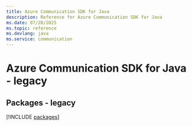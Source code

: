 ```yaml
---
title: Azure Communication SDK for Java
description: Reference for Azure Communication SDK for Java
ms.date: 07/28/2025
ms.topic: reference
ms.devlang: java
ms.service: communication
---
```

# Azure Communication SDK for Java - legacy
## Packages - legacy
[!INCLUDE [packages](communication-index.md)]